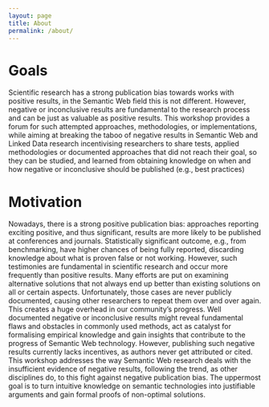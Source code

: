 ```yaml
---
layout: page
title: About
permalink: /about/
---
```

Goals
=================
Scientific research has a strong publication bias towards works with positive results, in the Semantic Web field this is not different. However, negative or inconclusive results are fundamental to the research process and can be just as valuable as positive results. This workshop provides a forum for such attempted approaches, methodologies, or implementations, while aiming at
breaking the taboo of negative results in Semantic Web and Linked Data research
incentivising researchers to share tests, applied methodologies or documented approaches that did not reach their goal, so they can be studied, and learned from
obtaining knowledge on when and how negative or inconclusive should be published (e.g., best practices)

Motivation
==================
Nowadays, there is a strong positive publication bias: approaches reporting exciting positive, and thus significant, results are more likely to be published at conferences and journals. Statistically significant outcome, e.g., from benchmarking, have higher chances of being fully reported,  discarding knowledge about what is proven false or not working. However, such testimonies are fundamental in scientific research and occur more frequently than positive results. Many efforts are put on examining alternative solutions that not always end up better than existing solutions on all or certain aspects. Unfortunately, those cases are never publicly documented, causing other researchers to repeat them over and over again. This creates a huge overhead in our community’s progress. Well documented negative or inconclusive results might reveal fundamental flaws and obstacles in commonly used methods, act as catalyst for formalising empirical knowledge and gain insights that contribute to the progress of Semantic Web technology. However, publishing such negative results currently lacks incentives, as authors never get attributed or cited.
This workshop addresses the way Semantic Web research deals with the insufficient evidence of negative results, following the trend, as other disciplines do, to this fight against negative publication bias. The uppermost goal is to turn intuitive knowledge on semantic technologies into justifiable arguments and gain formal proofs of non-optimal solutions.
